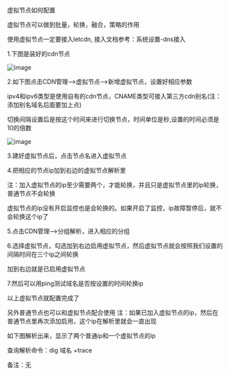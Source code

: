 虚拟节点如何配置

虚拟节点可以做到批量，轮换，融合，策略的作用

使用虚拟节点一定要接入letcdn, 接入文档参考：系统设置-dns接入

1.下图是装好的cdn节点

![image](https://user-images.githubusercontent.com/90588289/133741145-23ed64ad-e2a3-4e86-9f4b-7125db81bfdd.png)

2.如下图点击CDN管理—>虚拟节点—>新增虚拟节点，设置好相应参数

ipv4和ipv6类型是使用自有的cdn节点，CNAME类型可接入第三方cdn别名(注：添加别名域名后面要加上点)

切换间隔设置后是按这个时间来进行切换节点，时间单位是秒,设置的时间必须是10的倍数

![image](https://user-images.githubusercontent.com/90588289/133741159-302c5d7c-5387-4467-86ce-ea0e0f300352.png)

3.建好虚拟节点后，点击节点名进入虚拟节点

4.把相应的节点ip加到右边的虚拟节点解析里

注：加入虚拟节点的ip至少需要两个，才能轮换，并且只是虚拟节点里的ip轮换，普通节点不会轮换

虚拟节点的ip没有开启监控也是会轮换的。如果开启了监控，ip故障暂停后，就不会轮换这个ip了

5.点击CDN管理—>分组解析，进入相应的分组

6.选择虚拟节点，勾选加到右边启用虚拟节点，然后虚拟节点就会按照我们设置的间隔时间在三个ip之间轮换

加到右边就是已启用虚拟节点

7.然后可以用ping测试域名是否按设置的时间轮换ip

以上虚拟节点就配置完成了

另外普通节点也可以和虚拟节点配合使用
注：如果已加入虚拟节点的ip，然后在普通节点里再次添加启用，这个ip在解析里就会一直出现

如下图解析出来，显示了两个普通ip和一个虚拟节点的ip

查询解析命令：dig 域名 +trace

备注：无
